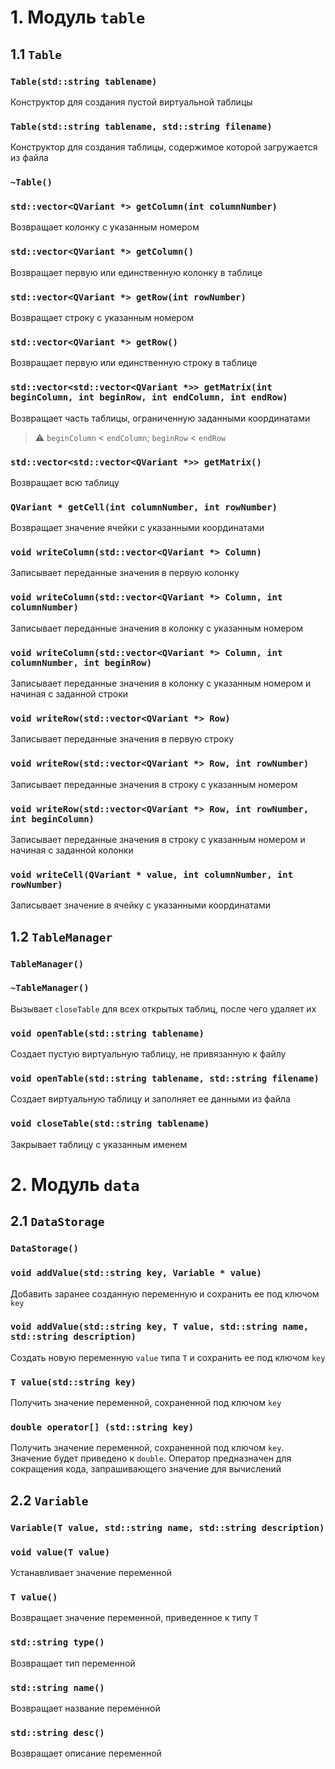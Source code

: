 # 1. Модуль `table`

## 1.1 `Table`

### `Table(std::string tablename)`

Конструктор для создания пустой виртуальной таблицы

### `Table(std::string tablename, std::string filename)`

Конструктор для создания таблицы, содержимое которой загружается из файла

### `~Table()`

### `std::vector<QVariant *> getColumn(int columnNumber)`

Возвращает колонку с указанным номером

### `std::vector<QVariant *> getColumn()`

Возвращает первую или единственную колонку в таблице

### `std::vector<QVariant *> getRow(int rowNumber)`

Возвращает строку с указанным номером

### `std::vector<QVariant *> getRow()`

Возвращает первую или единственную строку в таблице

### `std::vector<std::vector<QVariant *>> getMatrix(int beginColumn, int beginRow, int endColumn, int endRow)`

Возвращает часть таблицы, ограниченную заданными координатами

> :warning: `beginColumn` < `endColumn`; `beginRow` < `endRow`

### `std::vector<std::vector<QVariant *>> getMatrix()`

Возвращает всю таблицу

### `QVariant * getCell(int columnNumber, int rowNumber)`

Возвращает значение ячейки с указанными координатами

### `void writeColumn(std::vector<QVariant *> Column)`

Записывает переданные значения в первую колонку

### `void writeColumn(std::vector<QVariant *> Column, int columnNumber)`

Записывает переданные значения в колонку с указанным номером

### `void writeColumn(std::vector<QVariant *> Column, int columnNumber, int beginRow)`

Записывает переданные значения в колонку с указанным номером и начиная с заданной строки

### `void writeRow(std::vector<QVariant *> Row)`

Записывает переданные значения в первую строку

### `void writeRow(std::vector<QVariant *> Row, int rowNumber)`

Записывает переданные значения в строку с указанным номером

### `void writeRow(std::vector<QVariant *> Row, int rowNumber, int beginColumn)`

Записывает переданные значения в строку с указанным номером и начиная с заданной колонки

### `void writeCell(QVariant * value, int columnNumber, int rowNumber)`

Записывает значение в ячейку с указанными координатами

##  1.2 `TableManager`

### `TableManager()`

### `~TableManager()`

Вызывает `closeTable` для всех открытых таблиц, после чего удаляет их

### `void openTable(std::string tablename)`

Создает пустую виртуальную таблицу, не привязанную к файлу

### `void openTable(std::string tablename, std::string filename)`

Создает виртуальную таблицу и заполняет ее данными из файла

### `void closeTable(std::string tablename)`

Закрывает таблицу с указанным именем

# 2. Модуль `data`

## 2.1 `DataStorage`

### `DataStorage()`

### `void addValue(std::string key, Variable * value)`

Добавить заранее созданную переменную и сохранить ее под ключом `key`

### `void addValue(std::string key, T value, std::string name, std::string description)`

Создать новую переменную `value` типа `T` и сохранить ее под ключом `key`

### `T value(std::string key)`

Получить значение переменной, сохраненной под ключом `key`

### `double operator[] (std::string key)`

Получить значение переменной, сохраненной под ключом `key`. Значение будет приведено к `double`. Оператор предназначен для сокращения кода, запрашивающего значение для вычислений

## 2.2 `Variable`

### `Variable(T value, std::string name, std::string description)`

### `void value(T value)`

Устанавливает значение переменной

### `T value()`

Возвращает значение переменной, приведенное к типу `T`

### `std::string type()`

Возвращает тип переменной

### `std::string name()`

Возвращает название переменной

### `std::string desc()`

Возвращает описание переменной

